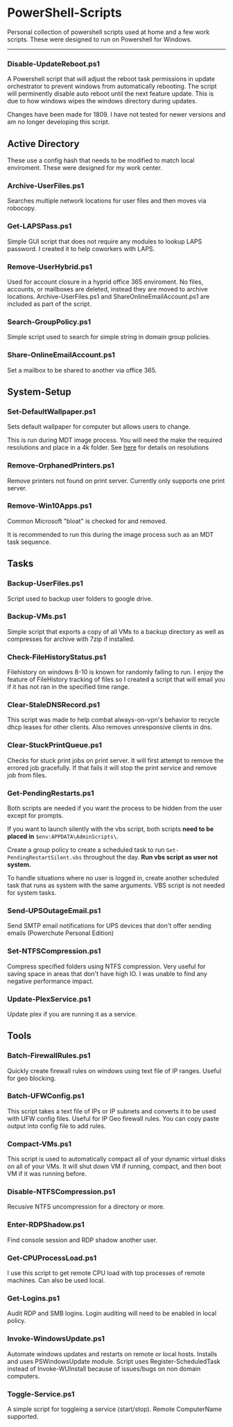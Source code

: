 # PowerShell-Scripts
Personal collection of powershell scripts used at home and a few work scripts. These were designed to run on Powershell for Windows.

***

### Disable-UpdateReboot.ps1

  A Powershell script that will adjust the reboot task permissions in update orchestrator to prevent windows from automatically rebooting. The script will perminently disable auto reboot until the next feature update. This is due to how windows wipes the windows directory during updates.
  
  Changes have been made for 1809. I have not tested for newer versions and am no longer developing this script.
  
## Active Directory

These use a config hash that needs to be modified to match local enviroment. These were designed for my work center.

### Archive-UserFiles.ps1

Searches multiple network locations for user files and then moves via robocopy.

### Get-LAPSPass.ps1

Simple GUI script that does not require any modules to lookup LAPS password. I created it to help coworkers with LAPS.

### Remove-UserHybrid.ps1

Used for account closure in a hyprid office 365 enviroment. No files, accounts, or mailboxes are deleted, instead they are moved to archive locations. Archive-UserFiles.ps1 and ShareOnlineEmailAccount.ps1 are included as part of the script.

### Search-GroupPolicy.ps1

Simple script used to search for simple string in domain group policies.

### Share-OnlineEmailAccount.ps1

Set a mailbox to be shared to another via office 365.

## System-Setup

### Set-DefaultWallpaper.ps1

Sets default wallpaper for computer but allows users to change.

This is run during MDT image process. You will need the make the required resolutions and place in a 4k folder. See [here](https://www.winsysadminblog.com/2016/08/setting-the-default-wallpaper-on-a-windows-10-image-deployment-through-mdt/) for details on resolutions

### Remove-OrphanedPrinters.ps1

Remove printers not found on print server. Currently only supports one print server.

### Remove-Win10Apps.ps1

Common Microsoft "bloat" is checked for and removed.

It is recommended to run this during the image process such as an MDT task sequence.

## Tasks

### Backup-UserFiles.ps1

  Script used to backup user folders to google drive.

### Backup-VMs.ps1

  Simple script that exports a copy of all VMs to a backup directory as well as compresses for archive with 7zip if installed.

### Check-FileHistoryStatus.ps1

  Filehistory on windows 8-10 is known for randomly failing to run. I enjoy the feature of FileHistory tracking of files so I created a script that will email you if it has not ran in the specified time range.

### Clear-StaleDNSRecord.ps1
  
  This script was made to help combat always-on-vpn's behavior to recycle dhcp leases for other clients. Also removes unresponsive clients in dns.

### Clear-StuckPrintQueue.ps1
  
  Checks for stuck print jobs on print server. It will first attempt to remove the errored job gracefully. If that fails it will stop the print service and remove job from files.

### Get-PendingRestarts.ps1
  
  Both scripts are needed if you want the process to be hidden from the user except for prompts. 
  
  If you want to launch silently with the vbs script, both scripts **need to be placed in** `$env:APPDATA\AdminScripts\`. 
  
  Create a group policy to create a scheduled task to run `Get-PendingRestartSilent.vbs` throughout the day. **Run vbs script as user not system.**
  
  To handle situations where no user is logged in, create another scheduled task that runs as system with the same arguments. VBS script is not needed for system tasks.
  
### Send-UPSOutageEmail.ps1

  Send SMTP email notifications for UPS devices that don't offer sending emails (Powerchute Personal Edition)

### Set-NTFSCompression.ps1
  
  Compress specified folders using NTFS compression. Very useful for saving space in areas that don't have high IO. I was unable to find any negative performance impact.

### Update-PlexService.ps1
  
  Update plex if you are running it as a service.
  
## Tools

### Batch-FirewallRules.ps1
  
  Quickly create firewall rules on windows using text file of IP ranges. Useful for geo blocking.

### Batch-UFWConfig.ps1
  
  This script takes a text file of IPs or IP subnets and converts it to be used with UFW config files. Useful for IP Geo firewall rules. You can copy paste output into config file to add rules.

### Compact-VMs.ps1

This script is used to automatically compact all of your dynamic virtual disks on all of your VMs. It will shut down VM if running, compact, and then boot VM if it was running before.

### Disable-NTFSCompression.ps1
  
  Recusive NTFS uncompression for a directory or more.
  
### Enter-RDPShadow.ps1
  
  Find console session and RDP shadow another user.

### Get-CPUProcessLoad.ps1

I use this script to get remote CPU load with top processes of remote machines. Can also be used local.

### Get-Logins.ps1

Audit RDP and SMB logins. Login auditing will need to be enabled in local policy.

### Invoke-WindowsUpdate.ps1

Automate windows updates and restarts on remote or local hosts. Installs and uses PSWindowsUpdate module.
Script uses Register-ScheduledTask instead of Invoke-WUInstall because of issues/bugs on non domain computers.

### Toggle-Service.ps1

A simple script for toggleing a service (start/stop). Remote ComputerName supported.
